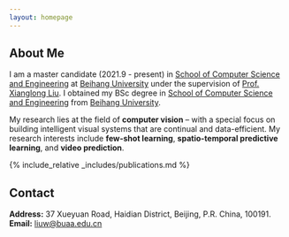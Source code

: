 ```yaml
---
layout: homepage
---
```


## About Me

I am a master candidate (2021.9 - present) in [School of Computer Science and Engineering](https://scse.buaa.edu.cn/) at [Beihang University](https://buaa.edu.cn/) under the supervision of [Prof. Xianglong Liu](https://xlliu-beihang.github.io/). I obtained my BSc degree in [School of Computer Science and Engineering](https://scse.buaa.edu.cn/) from [Beihang University](https://buaa.edu.cn/).

My research lies at the field of **computer vision** – with a special focus on building intelligent visual systems that are continual and data-efficient. My research interests include **few-shot learning**, **spatio-temporal predictive learning**, and **video prediction**.


{% include_relative _includes/publications.md %}



## Contact

**Address:** 37 Xueyuan Road, Haidian District, Beijing, P.R. China, 100191.
<br>
 **Email:** liuw@buaa.edu.cn
